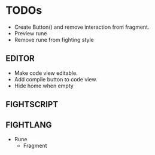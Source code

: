 # TODOs

- Create Button() and remove interaction from fragment.
- Preview rune
- Remove rune from fighting style

## EDITOR

- Make code view editable.
- Add compile button to code view.
- Hide home when empty

## FIGHTSCRIPT

## FIGHTLANG

- Rune
  - Fragment